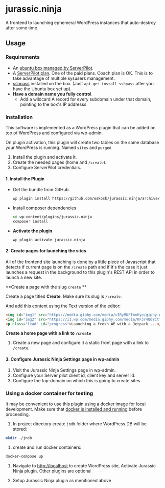 # jurassic.ninja

A frontend to launching ephemeral WordPress instances that auto-destroy after some time.

## Usage

### Requirements

* An [ubuntu box managed by ServerPilot](https://serverpilot.io/community/articles/connect-a-digitalocean-server.html).
* A [ServerPilot plan](https://serverpilot.io/community/articles/how-to-upgrade-your-account.html). One of the paid plans. Coach plan is OK. This is to take advantage of multiple sysusers management.
* [sshpass](https://linux.die.net/man/1/sshpass) installed on the box. (Just `apt-get install sshpass` after you have the Ubuntu box set up).
* **Have a domain name you fully control**.
    * Add a wildcard A record for every subdomain under that domain, pointing to the box's IP addresss.

### Installation

This software is implemented as a WordPress plugin that can be added on top of WordPress and configured via wp-admin.

On plugin activation, this plugin will create two tables on the same database your WordPress is running. Named `sites` and `purged`.


1. Install the plugin and activate it.
1. Create the needed pages (home and `/create`).
1. Configure ServerPilot credentials.

#### 1. Install the Plugin

* Get the bundle from GitHub.

    ```sh
    wp plugin install https://github.com/oskosk/jurassic.ninja/archive/master.zip
    ```

* Install composer dependencies

    ```sh
    cd wp-content/plugins/jurassic.ninja
    composer install
    ```

* **Activate the plugin**

    ```sh
    wp plugin activate jurassic.ninja
    ```

#### 2. Create pages for launching the sites.

All of the frontend site launching is done by a little piece of Javascript that detects if current page is on the `/create` path and if it's the case it just launches a request in the background to this plugin's REST API in order to launch a new site.

**Create a page with the slug `create` **

Create a page titled **Create**. Make sure its slug is `/create`.

And add this content using the Text version of the editor:

```html
<img id="img1" src="https://media.giphy.com/media/uIRyMKFfmoHyo/giphy.gif" style="display:none" />
<img id="img2" src="https://i1.wp.com/media.giphy.com/media/KF3r4Q6YCtfOM/giphy.gif?ssl=1" style="display:none" />
<p class="lead" id="progress">Launching a fresh WP with a Jetpack ...</p>
```

**Create a home page with a link to `/create`**

1. Create a new page and configure it a static front page with a link to `/create`.

#### 3. Configure Jurassic Ninja Settings page in wp-admin

1. Visit the Jurassic Ninja Settings page in wp-admin.
2. Configure your Server pilot client id, client key and server id.
3. Configure the top-domain on which this is going to create sites.

### Using a docker container for testing

It may be convenient to use this plugin using a docker image for local development. Make sure that [docker is installed and running](https://docs.docker.com/install/) before proceeding.

1. In project directory create `jndb` folder where WordPress DB will be stored:

```sh
mkdir ./jndb
```

1. create and run docker containers:

```sh
docker-compose up
```

1. Navigate to <http://localhost> to create WordPress site, Activate Jurassic Ninja plugin. Other plugins are optional

1. Setup Jurassic Ninja plugin as menitioned above

